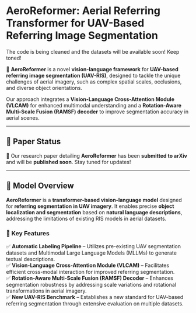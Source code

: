 # **AeroReformer: Aerial Referring Transformer for UAV-Based Referring Image Segmentation**  

The code is being cleaned and the datasets will be available soon! Keep toned!

🚀 **AeroReformer** is a novel **vision-language framework** for **UAV-based referring image segmentation (UAV-RIS)**, designed to tackle the unique challenges of aerial imagery, such as complex spatial scales, occlusions, and diverse object orientations.  

Our approach integrates a **Vision-Language Cross-Attention Module (VLCAM)** for enhanced multimodal understanding and a **Rotation-Aware Multi-Scale Fusion (RAMSF) decoder** to improve segmentation accuracy in aerial scenes.  

---

## **📝 Paper Status**  
📄 Our research paper detailing **AeroReformer** has been **submitted to arXiv** and will be **published soon**. Stay tuned for updates!  

---

## **📌 Model Overview**  
**AeroReformer** is a **transformer-based vision-language model** designed for **referring segmentation in UAV imagery**. It enables precise **object localization and segmentation** based on **natural language descriptions**, addressing the limitations of existing RIS models in aerial datasets.  

### **🔹 Key Features**  
✅ **Automatic Labeling Pipeline** – Utilizes pre-existing UAV segmentation datasets and Multimodal Large Language Models (MLLMs) to generate textual descriptions.  
✅ **Vision-Language Cross-Attention Module (VLCAM)** – Facilitates efficient cross-modal interaction for improved referring segmentation.  
✅ **Rotation-Aware Multi-Scale Fusion (RAMSF) Decoder** – Enhances segmentation robustness by addressing scale variations and rotational transformations in aerial imagery.  
✅ **New UAV-RIS Benchmark** – Establishes a new standard for UAV-based referring segmentation through extensive evaluation on multiple datasets.  
